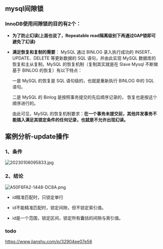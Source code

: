 ## mysql间隙锁

### InnoDB使用间隙锁的目的有2个：
* **为了防止幻读(上面也说了，Repeatable read隔离级别下再通过GAP锁即可避免了幻读)**

* **满足恢复和复制的需要**：
    MySQL 通过 BINLOG 录入执行成功的 INSERT、UPDATE、DELETE 等更新数据的 SQL 语句，并由此实现 MySQL 数据库的恢复和主从复制。MySQL 的恢复机制（复制其实就是在 Slave Mysql 不断做基于 BINLOG 的恢复）有以下特点：
    
    一是 MySQL 的恢复是 SQL 语句级的，也就是重新执行 BINLOG 中的 SQL 语句。
    
    二是 MySQL 的 Binlog 是按照事务提交的先后顺序记录的， 恢复也是按这个顺序进行的。
    
    由此可见，MySQL 的恢复机制要求：**在一个事务未提交前，其他并发事务不能插入满足其锁定条件的任何记录，也就是不允许出现幻读。**

## 案例分析-update操作

### 1、条件

![20230106095833.jpg](https://pic.imgdb.cn/item/63b785d3be43e0d30e9331fa.jpg)

### 2、结论

![A50F6FA2-1448-DC8A.png](https://pic.imgdb.cn/item/63b785edbe43e0d30e9364b9.png)

- id精准匹配时，只锁定单行

- id不能精准匹配时，锁定间隙，但不锁定索引值。

- id是一个范围，锁定区间，锁定所有囊括的间隙与索引值。

  

### todo
https://www.jianshu.com/p/32904ee07e56

